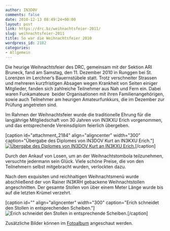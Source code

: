 ```yaml
---
author: IN3DOV
comments: false
date: 2010-12-13 08:49:24+00:00
layout: post
link: https://drc.bz/weihnachtsfeier-2011/
slug: weihnachtsfeier-2011
title: So war die Weihnachtsfeier 2010
wordpress_id: 2182
categories:
- Allgemein
---
```


[](https://drc.bz/wp-content/uploads/2010/12/IMG_5921.jpg)Die heurige Weihnachtsfeier des DRC, gemeinsam mit der Sektion ARI Bruneck, fand am Samstag, den 11. Dezember 2010 in Runggen bei St. Lorenzen im Lerchner’s Bauernstübele statt. Trotz verschneiter Strassen und mehreren kurzfristigen Absagen wegen Krankheit von Seiten einiger Mitglieder, fanden sich zahlreiche Teilnehmer aus Nah und Fern ein. Dabei waren Funkamateure  beider Organisationen mit ihren Familienangehörigen, sowie auch Teilnehmer am heurigen Amateurfunkkurs, die im Dezember zur Prüfung angetreten sind.

Im Rahmen der Weihnachtsfeier wurde die traditionelle Ehrung für die langjährige Mitgliedschaft von 30 Jahren von IN3KXU Erich vorgenommen, und das entsprechende Vereinsdiplom feierlich übergeben.

[caption id="attachment_2184" align="aligncenter" width="300" caption="Übergabe des Diplomes von IN3DOV Kurt an IN3KXU Erich."][![Übergabe des Diplomes von IN3DOV Kurt an IN3KXU Erich.](https://drc.bz/wp-content/uploads/2010/12/IMG_5910-300x225.jpg)](https://drc.bz/wp-content/uploads/2010/12/IMG_5910.jpg)[/caption]

Durch den Ankauf von Losen, um an der Weihnachtstombola teilzunehmen, versuchte jedermann sein Glück. Viele schöne Preise, die von den Teilnehmern selbst mitgebracht wurden, verlockten dazu.

Nach dem exquisiten und reichhaltigen Weihnachtsmenü wurde abschließend der von Rainer IN3KRH gebackene Weihnachtstollen angeschnitten. Der gesamte Stollen von über einem Meter Länge wurde bis auf die letzten Krümel verzehrt.





[caption id="" align="aligncenter" width="300" caption="Erich schneidet den Stollen in entsprechenden Scheiben."]![Erich schneidet den Stollen in entsprechende Scheiben.](https://drc.bz/wp-content/uploads/2010/12/IMG_5921-300x225.jpg)[/caption]

Zusätzliche Bilder können im [Fotoalbum](http://drc.bz/pics/main.php?g2_itemId=2002) angeschaut werden.
